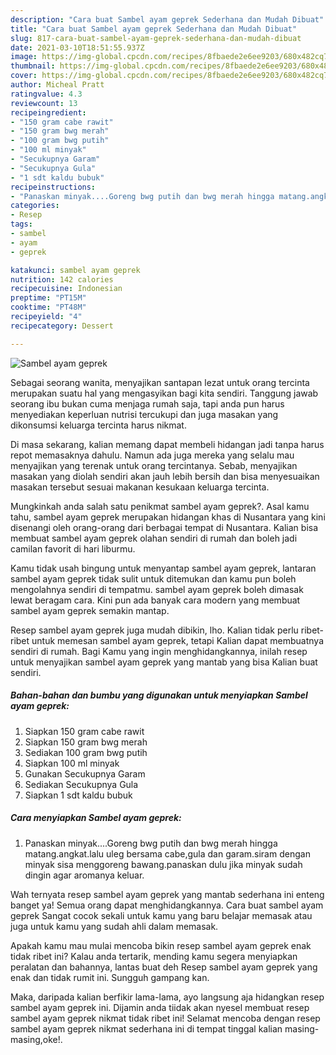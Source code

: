 ```yaml
---
description: "Cara buat Sambel ayam geprek Sederhana dan Mudah Dibuat"
title: "Cara buat Sambel ayam geprek Sederhana dan Mudah Dibuat"
slug: 817-cara-buat-sambel-ayam-geprek-sederhana-dan-mudah-dibuat
date: 2021-03-10T18:51:55.937Z
image: https://img-global.cpcdn.com/recipes/8fbaede2e6ee9203/680x482cq70/sambel-ayam-geprek-foto-resep-utama.jpg
thumbnail: https://img-global.cpcdn.com/recipes/8fbaede2e6ee9203/680x482cq70/sambel-ayam-geprek-foto-resep-utama.jpg
cover: https://img-global.cpcdn.com/recipes/8fbaede2e6ee9203/680x482cq70/sambel-ayam-geprek-foto-resep-utama.jpg
author: Micheal Pratt
ratingvalue: 4.3
reviewcount: 13
recipeingredient:
- "150 gram cabe rawit"
- "150 gram bwg merah"
- "100 gram bwg putih"
- "100 ml minyak"
- "Secukupnya Garam"
- "Secukupnya Gula"
- "1 sdt kaldu bubuk"
recipeinstructions:
- "Panaskan minyak....Goreng bwg putih dan bwg merah hingga matang.angkat.lalu uleg bersama cabe,gula dan garam.siram dengan minyak sisa menggoreng bawang.panaskan dulu jika minyak sudah dingin agar aromanya keluar."
categories:
- Resep
tags:
- sambel
- ayam
- geprek

katakunci: sambel ayam geprek 
nutrition: 142 calories
recipecuisine: Indonesian
preptime: "PT15M"
cooktime: "PT48M"
recipeyield: "4"
recipecategory: Dessert

---
```



![Sambel ayam geprek](https://img-global.cpcdn.com/recipes/8fbaede2e6ee9203/680x482cq70/sambel-ayam-geprek-foto-resep-utama.jpg)

Sebagai seorang wanita, menyajikan santapan lezat untuk orang tercinta merupakan suatu hal yang mengasyikan bagi kita sendiri. Tanggung jawab seorang ibu bukan cuma menjaga rumah saja, tapi anda pun harus menyediakan keperluan nutrisi tercukupi dan juga masakan yang dikonsumsi keluarga tercinta harus nikmat.

Di masa  sekarang, kalian memang dapat membeli hidangan jadi tanpa harus repot memasaknya dahulu. Namun ada juga mereka yang selalu mau menyajikan yang terenak untuk orang tercintanya. Sebab, menyajikan masakan yang diolah sendiri akan jauh lebih bersih dan bisa menyesuaikan masakan tersebut sesuai makanan kesukaan keluarga tercinta. 



Mungkinkah anda salah satu penikmat sambel ayam geprek?. Asal kamu tahu, sambel ayam geprek merupakan hidangan khas di Nusantara yang kini disenangi oleh orang-orang dari berbagai tempat di Nusantara. Kalian bisa membuat sambel ayam geprek olahan sendiri di rumah dan boleh jadi camilan favorit di hari liburmu.

Kamu tidak usah bingung untuk menyantap sambel ayam geprek, lantaran sambel ayam geprek tidak sulit untuk ditemukan dan kamu pun boleh mengolahnya sendiri di tempatmu. sambel ayam geprek boleh dimasak lewat beragam cara. Kini pun ada banyak cara modern yang membuat sambel ayam geprek semakin mantap.

Resep sambel ayam geprek juga mudah dibikin, lho. Kalian tidak perlu ribet-ribet untuk memesan sambel ayam geprek, tetapi Kalian dapat membuatnya sendiri di rumah. Bagi Kamu yang ingin menghidangkannya, inilah resep untuk menyajikan sambel ayam geprek yang mantab yang bisa Kalian buat sendiri.

<!--inarticleads1-->

##### Bahan-bahan dan bumbu yang digunakan untuk menyiapkan Sambel ayam geprek:

1. Siapkan 150 gram cabe rawit
1. Siapkan 150 gram bwg merah
1. Sediakan 100 gram bwg putih
1. Siapkan 100 ml minyak
1. Gunakan Secukupnya Garam
1. Sediakan Secukupnya Gula
1. Siapkan 1 sdt kaldu bubuk




<!--inarticleads2-->

##### Cara menyiapkan Sambel ayam geprek:

1. Panaskan minyak....Goreng bwg putih dan bwg merah hingga matang.angkat.lalu uleg bersama cabe,gula dan garam.siram dengan minyak sisa menggoreng bawang.panaskan dulu jika minyak sudah dingin agar aromanya keluar.




Wah ternyata resep sambel ayam geprek yang mantab sederhana ini enteng banget ya! Semua orang dapat menghidangkannya. Cara buat sambel ayam geprek Sangat cocok sekali untuk kamu yang baru belajar memasak atau juga untuk kamu yang sudah ahli dalam memasak.

Apakah kamu mau mulai mencoba bikin resep sambel ayam geprek enak tidak ribet ini? Kalau anda tertarik, mending kamu segera menyiapkan peralatan dan bahannya, lantas buat deh Resep sambel ayam geprek yang enak dan tidak rumit ini. Sungguh gampang kan. 

Maka, daripada kalian berfikir lama-lama, ayo langsung aja hidangkan resep sambel ayam geprek ini. Dijamin anda tiidak akan nyesel membuat resep sambel ayam geprek nikmat tidak ribet ini! Selamat mencoba dengan resep sambel ayam geprek nikmat sederhana ini di tempat tinggal kalian masing-masing,oke!.


